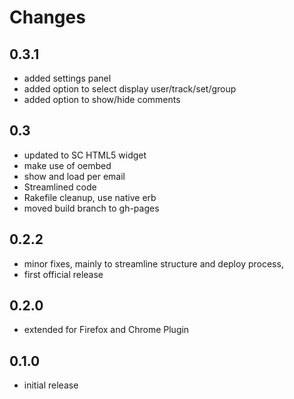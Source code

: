 # Changes

## 0.3.1
- added settings panel
- added option to select display user/track/set/group
- added option to show/hide comments

## 0.3
- updated to SC HTML5 widget
- make use of oembed
- show and load per email
- Streamlined code
- Rakefile cleanup, use native erb
- moved build branch to gh-pages

## 0.2.2
- minor fixes, mainly to streamline structure and deploy process,
- first official release

## 0.2.0
- extended for Firefox and Chrome Plugin

## 0.1.0
- initial release
